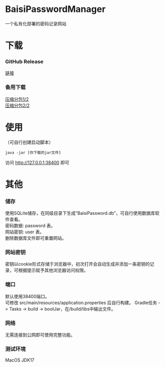 # BaisiPasswordManager
一个私有化部署的密码记录网站

# 下载
### GitHub Release
[链接](https://github.com/BaisiTech/BaisiPasswordManager/releases)
### 备用下载
[压缩分包1/2](https://main.download.baisi.tech/BaisiPasswordManager/BaisiPasswordManager.zip)  
[压缩分包2/2](https://main.download.baisi.tech/BaisiPasswordManager/BaisiPasswordManager.z01)

# 使用
（可自行创建启动脚本）
```
java -jar [你下载的jar文件]
```
访问 http://127.0.0.1:38400 即可

# 其他
### 储存
使用SQLite储存，在同级目录下生成“BaisiPassword.db”，可自行使用数据库软件查看。  
密码数据: password 表。  
网站密钥: user 表。  
删除数据库文件即可重置网站。  

### 网站密钥
密钥以cookie形式存储于浏览器中，初次打开会自动生成并添加一条密钥的记录，可根据提示赋予其他浏览器访问权限。

### 端口
默认使用38400端口。  
可修改 src/main/resources/application.properties 后自行构建。
Gradle任务 -> Tasks -> build -> bootJar，在/build/libs中输出文件。

### 网络
无需连接到公网即可使用完整功能。

### 测试环境
MacOS JDK17


